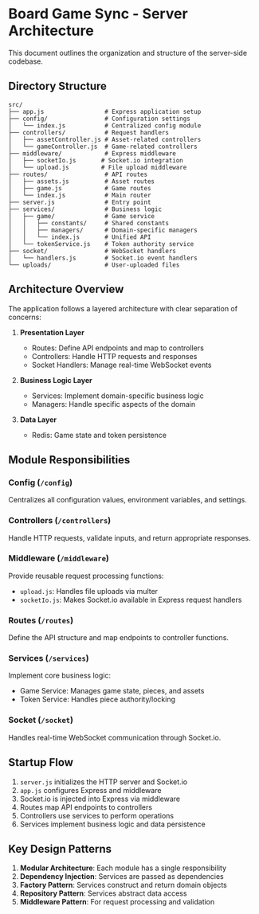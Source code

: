 # Board Game Sync - Server Architecture

This document outlines the organization and structure of the server-side codebase.

## Directory Structure

```
src/
├── app.js                 # Express application setup
├── config/                # Configuration settings
│   └── index.js           # Centralized config module
├── controllers/           # Request handlers
│   ├── assetController.js # Asset-related controllers
│   └── gameController.js  # Game-related controllers
├── middleware/            # Express middleware
│   ├── socketIo.js       # Socket.io integration
│   └── upload.js         # File upload middleware
├── routes/                # API routes
│   ├── assets.js          # Asset routes
│   ├── game.js            # Game routes
│   └── index.js           # Main router
├── server.js              # Entry point
├── services/              # Business logic
│   ├── game/              # Game service
│   │   ├── constants/     # Shared constants
│   │   ├── managers/      # Domain-specific managers
│   │   └── index.js       # Unified API
│   └── tokenService.js    # Token authority service
├── socket/                # WebSocket handlers
│   └── handlers.js        # Socket.io event handlers
└── uploads/               # User-uploaded files
```

## Architecture Overview

The application follows a layered architecture with clear separation of concerns:

1. **Presentation Layer**
   - Routes: Define API endpoints and map to controllers
   - Controllers: Handle HTTP requests and responses
   - Socket Handlers: Manage real-time WebSocket events

2. **Business Logic Layer**
   - Services: Implement domain-specific business logic
   - Managers: Handle specific aspects of the domain

3. **Data Layer**
   - Redis: Game state and token persistence

## Module Responsibilities

### Config (`/config`)
Centralizes all configuration values, environment variables, and settings.

### Controllers (`/controllers`)
Handle HTTP requests, validate inputs, and return appropriate responses.

### Middleware (`/middleware`) 
Provide reusable request processing functions:
- `upload.js`: Handles file uploads via multer
- `socketIo.js`: Makes Socket.io available in Express request handlers

### Routes (`/routes`)
Define the API structure and map endpoints to controller functions.

### Services (`/services`)
Implement core business logic:
- Game Service: Manages game state, pieces, and assets
- Token Service: Handles piece authority/locking

### Socket (`/socket`)
Handles real-time WebSocket communication through Socket.io.

## Startup Flow

1. `server.js` initializes the HTTP server and Socket.io
2. `app.js` configures Express and middleware
3. Socket.io is injected into Express via middleware
3. Routes map API endpoints to controllers
4. Controllers use services to perform operations
5. Services implement business logic and data persistence

## Key Design Patterns

1. **Modular Architecture**: Each module has a single responsibility
2. **Dependency Injection**: Services are passed as dependencies
3. **Factory Pattern**: Services construct and return domain objects
4. **Repository Pattern**: Services abstract data access
5. **Middleware Pattern**: For request processing and validation